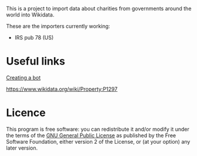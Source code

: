 This is a project to import data about charities from governments around the world into Wikidata. 

These are the importers currently working:

- IRS pub 78 (US)


# Useful links

[Creating a bot](https://www.wikidata.org/wiki/Wikidata:Creating_a_bot)


https://www.wikidata.org/wiki/Property:P1297

# Licence

This program is free software: you can redistribute it and/or modify
    it under the terms of the [GNU General Public License](https://www.gnu.org/licenses/old-licenses/gpl-2.0.html) as
    published by the Free Software Foundation, either version 2 of the
    License, or (at your option) any later version.
